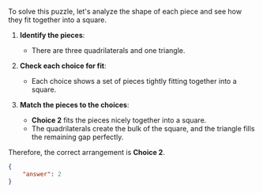 To solve this puzzle, let's analyze the shape of each piece and see how they fit together into a square.

1. **Identify the pieces**: 
    - There are three quadrilaterals and one triangle.
    
2. **Check each choice for fit**:
    - Each choice shows a set of pieces tightly fitting together into a square.
    
3. **Match the pieces to the choices**:
    - **Choice 2** fits the pieces nicely together into a square.
    - The quadrilaterals create the bulk of the square, and the triangle fills the remaining gap perfectly.

Therefore, the correct arrangement is **Choice 2**.

```json
{
    "answer": 2
}
```